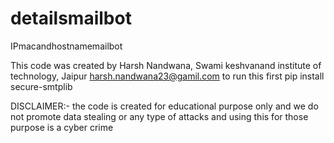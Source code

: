 # detailsmailbot
 IPmacandhostnamemailbot

 This code was created by Harsh Nandwana, Swami keshvanand institute of technology, Jaipur
harsh.nandwana23@gamil.com
to run this first
pip install secure-smtplib

DISCLAIMER:- the code is created for educational purpose only and we do not promote data stealing or any type of attacks and using this for those purpose is a cyber crime
